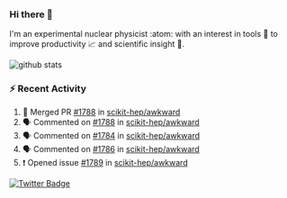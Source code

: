 ### Hi there 👋 

I'm an experimental nuclear physicist :atom: with an interest in tools :wrench: to improve productivity :chart_with_upwards_trend: and scientific insight :telescope:.

![github stats](https://github-readme-stats.vercel.app/api?username=agoose77&show_icons=true&hide_rank=true&hide_title=true&bg_color=30,e76445,904e95&text_color=efe3ec&icon_color=efe3ec)
<!--
**agoose77/agoose77** is a ✨ _special_ ✨ repository because its `README.md` (this file) appears on your GitHub profile.

Here are some ideas to get you started:

- 🔭 I’m currently working on ...
- 🌱 I’m currently learning ...
- 👯 I’m looking to collaborate on ...
- 🤔 I’m looking for help with ...
- 💬 Ask me about ...
- 📫 How to reach me: ...
- 😄 Pronouns: ...
- ⚡ Fun fact: ...
-->

### :zap: Recent Activity
<!--START_SECTION:activity-->
1. 🎉 Merged PR [#1788](https://github.com/scikit-hep/awkward/pull/1788) in [scikit-hep/awkward](https://github.com/scikit-hep/awkward)
2. 🗣 Commented on [#1788](https://github.com/scikit-hep/awkward/issues/1788) in [scikit-hep/awkward](https://github.com/scikit-hep/awkward)
3. 🗣 Commented on [#1784](https://github.com/scikit-hep/awkward/issues/1784) in [scikit-hep/awkward](https://github.com/scikit-hep/awkward)
4. 🗣 Commented on [#1786](https://github.com/scikit-hep/awkward/issues/1786) in [scikit-hep/awkward](https://github.com/scikit-hep/awkward)
5. ❗️ Opened issue [#1789](https://github.com/scikit-hep/awkward/issues/1789) in [scikit-hep/awkward](https://github.com/scikit-hep/awkward)
<!--END_SECTION:activity-->


[![Twitter Badge](https://img.shields.io/twitter/follow/agoose77?style=flat-square&logo=Twitter&logoColor=white&color=cornflowerblue)](https://twitter.com/agoose77)
